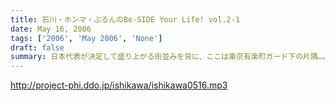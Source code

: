 ```yaml
---
title: 石川・ホンマ・ぶるんのBe-SIDE Your Life! vol.2-1
date: May 16, 2006
tags: ['2006', 'May 2006', 'None']
draft: false
summary: 日本代表が決定して盛り上がる街並みを背に、ここは東京有楽町ガード下の片隅…。歓喜の1回目を受けて、にやりと笑う三人がまたもや集結。まだまだ新しいスタジオの水に慣れないせいか、ぎこちないですがご勘弁を！もうすぐ慣れてきますんで！今回から早速の3本構成。新コーナーもやります。なお、おっかなびっくりのサーバーアップなので、BE-SIDEは連日アップアゲアゲ方式をとりあえず採用します。2本目は明日アゲアゲ！…です。サイトでは収録風景から先に見れちゃうからみんなじらされちゃってたかな？じらしのテクですよ（笑）　D・生江
---
```


http://project-phi.ddo.jp/ishikawa/ishikawa0516.mp3
